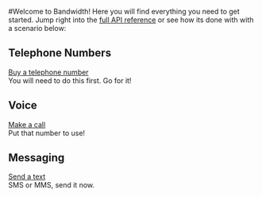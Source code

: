 #Welcome to Bandwidth!
Here you will find everything you need to get started. Jump right into the [full API reference](http://dev.bandwidth.com/ap-docs/methods/restApi.html) or see how its done with with a scenario below:

<div class="devCards">
  <i class="icons8-hashtag" style="font-size: 40px"></i>
  <h2>Telephone Numbers</h2>
  <a href="howto/buytn.html">Buy a telephone number</a><br>
  You will need to do this first. Go for it!
</div><div class="devCards">
  <i class="icons8-phone" style="font-size: 40px"></i>
  <h2>Voice</h2>
  <a href="howto/outboundCall.html">Make a call</a><br>Put that number to use!
</div><div class="devCards">
  <i class="icons8-sms" style="font-size: 40px"></i>
  <h2>Messaging</h2>
  <a href="howto/sendSMSMMS.html">Send a text</a><br>SMS or MMS, send it now.
</div>
